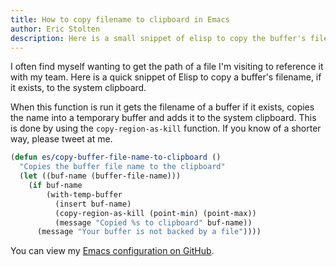 ```yaml
---
title: How to copy filename to clipboard in Emacs
author: Eric Stolten
description: Here is a small snippet of elisp to copy the buffer's filename to the system clipboard.
---
```


I often find myself wanting to get the path of a file I'm visiting to
reference it with my team. Here is a quick snippet of Elisp to copy a
buffer's filename, if it exists, to the system clipboard.

When this function is run it gets the filename of a buffer if it
exists, copies the name into a temporary buffer and adds it to the
system clipboard. This is done by using the `copy-region-as-kill`
function. If you know of a shorter way, please tweet at me.

~~~ {.lisp .html}
(defun es/copy-buffer-file-name-to-clipboard ()
  "Copies the buffer file name to the clipboard"
  (let ((buf-name (buffer-file-name)))
    (if buf-name
        (with-temp-buffer
          (insert buf-name)
          (copy-region-as-kill (point-min) (point-max))
          (message "Copied %s to clipboard" buf-name))
      (message "Your buffer is not backed by a file"))))
~~~

You can view my [Emacs configuration on GitHub](https://github.com/stoltene2/emacs-config).
